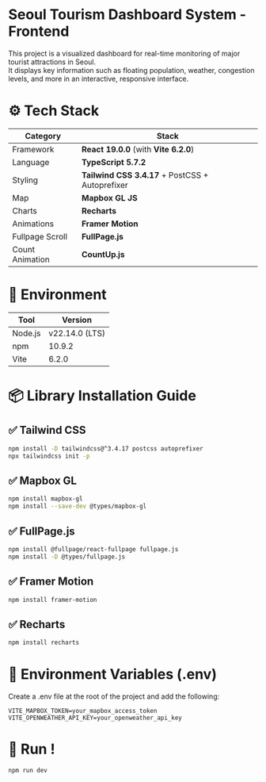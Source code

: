 # Seoul Tourism Dashboard System - Frontend

This project is a visualized dashboard for real-time monitoring of major tourist attractions in Seoul.  
It displays key information such as floating population, weather, congestion levels, and more in an interactive, responsive interface.

# ⚙️ Tech Stack

| Category | Stack |
|----------|-------|
| Framework | **React 19.0.0** (with **Vite 6.2.0**) |
| Language | **TypeScript 5.7.2** |
| Styling | **Tailwind CSS 3.4.17** + PostCSS + Autoprefixer |
| Map | **Mapbox GL JS** |
| Charts | **Recharts** |
| Animations | **Framer Motion** |
| Fullpage Scroll | **FullPage.js** |
| Count Animation | **CountUp.js** |

# 🧪 Environment

| Tool | Version |
|-----|-----|
| Node.js | v22.14.0 (LTS) |
| npm | 10.9.2 |
| Vite | 6.2.0 |

# 📦 Library Installation Guide
## ✅ Tailwind CSS
```bash
npm install -D tailwindcss@^3.4.17 postcss autoprefixer
npx tailwindcss init -p
```

## ✅ Mapbox GL
```bash
npm install mapbox-gl
npm install --save-dev @types/mapbox-gl
```

## ✅ FullPage.js
```bash
npm install @fullpage/react-fullpage fullpage.js
npm install -D @types/fullpage.js
```

## ✅ Framer Motion
```bash
npm install framer-motion
```

## ✅ Recharts
```bash
npm install recharts
```

# 🔐 Environment Variables (.env)
Create a .env file at the root of the project and add the following:

```env
VITE_MAPBOX_TOKEN=your_mapbox_access_token
VITE_OPENWEATHER_API_KEY=your_openweather_api_key
```

# 🏁 Run !
```bash
npm run dev
```
